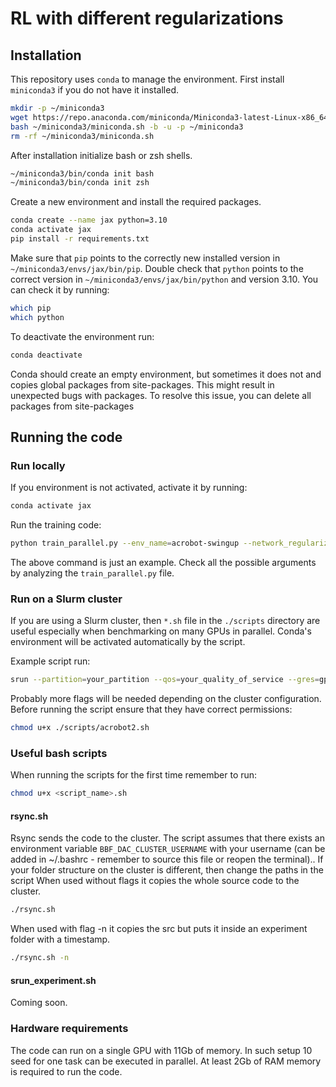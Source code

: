 # RL with different regularizations

## Installation
This repository uses `conda` to manage the environment.
First install `miniconda3` if you do not have it installed.

```bash
mkdir -p ~/miniconda3
wget https://repo.anaconda.com/miniconda/Miniconda3-latest-Linux-x86_64.sh -O ~/miniconda3/miniconda.sh
bash ~/miniconda3/miniconda.sh -b -u -p ~/miniconda3
rm -rf ~/miniconda3/miniconda.sh
```
After installation initialize bash or zsh shells.

```bash
~/miniconda3/bin/conda init bash
~/miniconda3/bin/conda init zsh
```

Create a new environment and install the required packages.

```bash
conda create --name jax python=3.10
conda activate jax
pip install -r requirements.txt
```

Make sure that `pip` points to the correctly new installed version in `~/miniconda3/envs/jax/bin/pip`.
Double check that `python` points to the correct version in `~/miniconda3/envs/jax/bin/python` and version 3.10.
You can check it by running:
    
```bash
which pip
which python
```

To deactivate the environment run:

```bash
conda deactivate
```

Conda should create an empty environment, but sometimes it does not and copies global packages from
site-packages. This might result in unexpected bugs with packages. To resolve this issue, you can delete all packages from site-packages

## Running the code

### Run locally
If you environment is not activated, activate it by running:

```bash
conda activate jax
```

Run the training code:

```bash
python train_parallel.py --env_name=acrobot-swingup --network_regularization=1 --critic_depth=2
```
The above command is just an example. Check all the possible arguments by analyzing the `train_parallel.py` file.

### Run on a Slurm cluster
If you are using a Slurm cluster, then `*.sh` file in the `./scripts` directory are useful especially
when benchmarking on many GPUs in parallel. Conda's environment will be activated automatically by the script.

Example script run:

```bash
srun --partition=your_partition --qos=your_quality_of_service --gres=gpu:1 ./scripts/acrobot2.sh
```
Probably more flags will be needed depending on the cluster configuration.
Before running the script ensure that they have correct permissions:

```bash
chmod u+x ./scripts/acrobot2.sh
```

### Useful bash scripts
When running the scripts for the first time remember to run:

```bash
chmod u+x <script_name>.sh
```
#### rsync.sh

Rsync sends the code to the cluster.
The script assumes that there exists an environment variable `BBF_DAC_CLUSTER_USERNAME` with your username (can be added in ~/.bashrc - remember to source this file or reopen the terminal)..
If your folder structure on the cluster is different, then change the paths in the script
When used without flags it copies the whole source code to the cluster.

```bash
./rsync.sh
```

When used with flag -n it copies the src but puts it inside an experiment folder with a timestamp.

```bash
./rsync.sh -n
```

#### srun_experiment.sh
Coming soon.

### Hardware requirements
The code can run on a single GPU with 11Gb of memory. In such setup 10 seed for one task can be executed in parallel.
At least 2Gb of RAM memory is required to run the code.